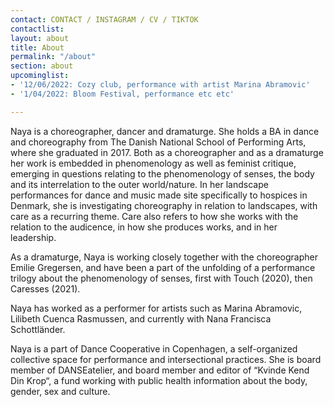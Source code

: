 ```yaml
---
contact: CONTACT / INSTAGRAM / CV / TIKTOK
contactlist:
layout: about
title: About
permalink: "/about"
section: about
upcominglist:
- '12/06/2022: Cozy club, performance with artist Marina Abramovic'
- '1/04/2022: Bloom Festival, performance etc etc'

---
```

Naya is a choreographer, dancer and dramaturge. She holds a BA in dance and choreography from The Danish National School of Performing Arts, where she graduated in 2017. Both as a choreographer and as a dramaturge her work is embedded in phenomenology as well as feminist critique, emerging in questions relating to the phenomenology of senses, the body and its interrelation to the outer world/nature. In her landscape performances for dance and music made site specifically to hospices in Denmark, she is investigating choreography in relation to landscapes, with care as a recurring theme. Care also refers to how she works with the relation to the audicence, in how she produces works, and in her leadership.

As a dramaturge, Naya is working closely together with the choreographer Emilie Gregersen, and have been a part of the unfolding of a performance trilogy about the phenomenology of senses, first with Touch (2020), then Caresses (2021).

Naya has worked as a performer for artists such as Marina Abramovic, Lilibeth Cuenca Rasmussen, and currently with Nana Francisca Schottländer.

Naya is a part of Dance Cooperative in Copenhagen, a self-organized collective space for performance and intersectional practices. She is board member of DANSEatelier, and board member and editor of “Kvinde Kend Din Krop“, a fund working with public health information about the body, gender, sex and culture.
